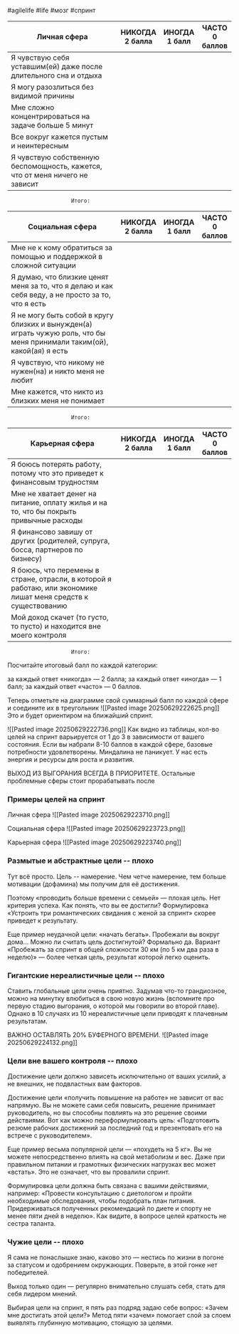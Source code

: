 #agilelife #life #мозг #спринт 

| Личная сфера                                                                 | НИКОГДА<br>2 балла | ИНОГДА<br>1 балл | ЧАСТО<br>0 баллов |
| ---------------------------------------------------------------------------- | ------------------ | ---------------- | ----------------- |
| Я чувствую себя уставшим(ей) даже после длительного сна и отдыха             |                    |                  |                   |
| Я могу разозлиться без видимой причины                                       |                    |                  |                   |
| Мне сложно концентрироваться на задаче больше 5 минут                        |                    |                  |                   |
| Все вокруг кажется пустым и неинтересным                                     |                    |                  |                   |
| Я чувствую собственную беспомощность, кажется, что от меня ничего не зависит |                    |                  |                   |
						Итого:

| Социальная сфера                                                                                                        | НИКОГДА<br>2 балла | ИНОГДА<br>1 балл | ЧАСТО<br>0 баллов |
| ----------------------------------------------------------------------------------------------------------------------- | ------------------ | ---------------- | ----------------- |
| Мне не к кому обратиться за помощью и поддержкой в сложной ситуации                                                     |                    |                  |                   |
| Я думаю, что близкие ценят меня за то, что я делаю и как себя веду, а не просто за то, что я есть                       |                    |                  |                   |
| Я не могу быть собой в кругу близких и вынужден(а) играть чужую роль, что бы меня принимали таким(ой), какой(ая) я есть |                    |                  |                   |
| Я чувствую, что никому не нужен(на) и никто меня не любит                                                               |                    |                  |                   |
| Мне кажется, что никто из близких меня не понимает                                                                      |                    |                  |                   |
						Итого:

| Карьерная сфера                                                                                                | НИКОГДА<br>2 балла | ИНОГДА<br>1 балл | ЧАСТО<br>0 баллов |
| -------------------------------------------------------------------------------------------------------------- | ------------------ | ---------------- | ----------------- |
| Я боюсь потерять работу, потому что это приведет к финансовым трудностям                                       |                    |                  |                   |
| Мне не хватает денег на питание, оплату жилья и на то, что бы покрыть привычные расходы                        |                    |                  |                   |
| Я финансово завишу от других (родителей, супруга, босса, партнеров по бизнесу)                                 |                    |                  |                   |
| Я боюсь, что перемены в стране, отрасли, в которой я работаю, или экономике лишат меня средств к существованию |                    |                  |                   |
| Мой доход скачет (то густо, то пусто) и находится вне моего контроля                                           |                    |                  |                   |
						Итого:

Посчитайте итоговый балл по каждой категории:

за каждый ответ «никогда» — 2 балла;
за каждый ответ «иногда» — 1 балл;
за каждый ответ «часто» — 0 баллов.

Теперь отметьте на диаграмме свой суммарный балл по каждой сфере и соедините их в треугольник
![[Pasted image 20250629222625.png]]
Это и будет ориентиром на ближайший спринт.

![[Pasted image 20250629222736.png]]
Как видно из таблицы, кол-во целей на спринт варьируется от 1 до 3 в зависимости от вашего состояния.
Если вы набрали 8-10 баллов в каждой сфере, базовые потребности удовлетворены. Миндалина не паникует. У нас есть энергия и ресурсы для роста и развития.

ВЫХОД ИЗ ВЫГОРАНИЯ ВСЕГДА В ПРИОРИТЕТЕ. Остальные проблемные сферы стоит прорабатывать после

### Примеры целей на спринт
Личная сфера
![[Pasted image 20250629223710.png]]

Социальная сфера
![[Pasted image 20250629223723.png]]

Карьерная сфера
![[Pasted image 20250629223740.png]]


### Размытые и абстрактные цели -- плохо

Тут всё просто. Цель -- намерение. Чем четче намерение, тем больше мотивации (дофамина) мы получим для её достижения.

Поэтому «проводить больше времени с семьей» — плохая цель. Нет критерия успеха. Как понять, что вы ее достигли? Формулировка «Устроить три романтических свидания с женой за спринт» скорее приведет к результату.

Еще пример неудачной цели: «начать бегать». Пробежали вы вокруг дома… Можно ли считать цель достигнутой? Формально да. Вариант «Пробежать за спринт в общей сложности 30 км (по 5 км два раза в неделю)» — более четкая цель, результат которой легко оценить.

### Гигантские нереалистичные цели -- плохо

Ставить глобальные цели очень приятно. Задумав что-то грандиозное, можно на минутку влюбиться в свою новую жизнь (вспомните про первую стадию выгорания, о которой мы говорили во второй главе). Однако в 10 случаях из 10 нереалистичные цели приводят к плачевным результатам.

ВАЖНО ОСТАВЛЯТЬ 20% БУФЕРНОГО ВРЕМЕНИ.
![[Pasted image 20250629224132.png]]

### Цели вне вашего контроля -- плохо
Достижение цели должно зависеть исключительно от ваших усилий, а не внешних, не подвластных вам факторов.

Достижение цели «получить повышение на работе» не зависит от вас напрямую. Вы не можете сами себя повысить, решение принимает руководитель, но вы способны повлиять на это решение своими действиями. Вот как можно переформулировать цель: «Подготовить резюме рабочих достижений за последний год и презентовать его на встрече с руководителем».

Еще пример весьма популярной цели — «похудеть на 5 кг». Вы не можете непосредственно влиять на свой метаболизм и вес. Даже при правильном питании и грамотных физических нагрузках вес может «встать». Это не означает, что вы провалили спринт.

Формулировка цели должна быть связана с вашими действиями, например: «Провести консультацию с диетологом и пройти необходимые обследования, чтобы подобрать план питания. Придерживаться полученных рекомендаций по диете и спорту не менее пяти дней в неделю». Как видите, в вопросе целей краткость не сестра таланта.

### Чужие цели -- плохо

Я сама не понаслышке знаю, каково это — нестись по жизни в погоне за статусом и одобрением окружающих. Поверьте, в этой гонке нет победителей.

Выход только один — регулярно внимательно слушать себя, стать для себя лидером мнений.

Выбирая цели на спринт, я пять раз подряд задаю себе вопрос: «Зачем мне достигать этой цели?» Метод пяти «зачем» помогает слой за слоем выявлять глубинную мотивацию, стоящую за целями.

